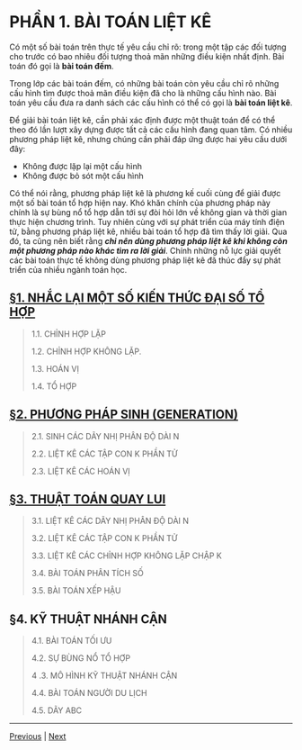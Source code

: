 # PHẦN 1. BÀI TOÁN LIỆT KÊ

Có một số bài toán trên thực tế yêu cầu chỉ rõ: trong một tập các đối tượng cho trước có bao nhiêu đối tượng thoả mãn những điều kiện nhất định. Bài toán đó gọi là **bài toán đếm**.

Trong lớp các bài toán đếm, có những bài toán còn yêu cầu chỉ rõ những cấu hình tìm được thoả mãn điều kiện đã cho là những cấu hình nào. Bài toán yêu cầu đưa ra danh sách các cấu hình có thể có gọi là **bài toán liệt kê**.

Để giải bài toán liệt kê, cần phải xác định được một thuật toán để có thể theo đó lần lượt xây dựng được tất cả các cấu hình đang quan tâm. Có nhiều phương pháp liệt kê, nhưng chúng cần phải đáp ứng được hai yêu cầu dưới đây:

- Không được lặp lại một cấu hình
- Không được bỏ sót một cấu hình

Có thể nói rằng, phương pháp liệt kê là phương kế cuối cùng để giải được một số bài toán tổ hợp hiện nay. Khó khăn chính của phương pháp này chính là sự bùng nổ tổ hợp dẫn tới sự đòi hỏi lớn về không gian và thời gian thực hiện chương trình. Tuy nhiên cùng với sự phát triển của máy tính điện tử, bằng phương pháp liệt kê, nhiều bài toán tổ hợp đã tìm thấy lời giải. Qua đó, ta cũng nên biết rằng ***chỉ nên dùng phương pháp liệt kê khi không còn một phương pháp nào khác tìm ra lời giải***. Chính những nỗ lực giải quyết các bài toán thực tế không dùng phương pháp liệt kê đã thúc đẩy sự phát triển của nhiều ngành toán học.

## [§1. NHẮC LẠI MỘT SỐ KIẾN THỨC ĐẠI SỐ TỔ HỢP](/Part1._Enumeration_problem/Lesson1._Some_knowledge_about_combinatorial_algebra/README.md)

> 1.1. CHỈNH HỢP LẶP
>
> 1.2. CHỈNH HỢP KHÔNG LẶP.
>
> 1.3. HOÁN VỊ
>
> 1.4. TỔ HỢP

## [§2. PHƯƠNG PHÁP SINH (GENERATION)](/Part1._Enumeration_problem/Lesson2._Generation_method/README.md)

> 2.1. SINH CÁC DÃY NHỊ PHÂN ĐỘ DÀI N
>
> 2.2. LIỆT KÊ CÁC TẬP CON K PHẦN TỬ
>
> 2.3. LIỆT KÊ CÁC HOÁN VỊ

## [§3. THUẬT TOÁN QUAY LUI](/Part1._Enumeration_problem/Lesson3._Backtracking_algorithm/README.md)

> 3.1. LIỆT KÊ CÁC DÃY NHỊ PHÂN ĐỘ DÀI N
>
> 3.2. LIỆT KÊ CÁC TẬP CON K PHẦN TỬ
>
> 3.3. LIỆT KÊ CÁC CHỈNH HỢP KHÔNG LẶP CHẬP K
>
> 3.4. BÀI TOÁN PHÂN TÍCH SỐ
>
> 3.5. BÀI TOÁN XẾP HẬU

## §4. KỸ THUẬT NHÁNH CẬN

> 4.1. BÀI TOÁN TỐI ƯU
>
> 4.2. SỰ BÙNG NỔ TỔ HỢP
>
> 4 .3. MÔ HÌNH KỸ THUẬT NHÁNH CẬN
>
> 4.4. BÀI TOÁN NGƯỜI DU LỊCH
>
> 4.5. DÃY ABC

---

[Previous](/README.md) | [Next](/Part1._Enumeration_problem/Lesson1._Some_knowledge_about_combinatorial_algebra/README.md)
